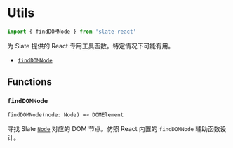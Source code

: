 
# Utils

```js
import { findDOMNode } from 'slate-react'
```

为 Slate 提供的 React 专用工具函数。特定情况下可能有用。

- [`findDOMNode`](#finddomnode)


## Functions

### `findDOMNode`
`findDOMNode(node: Node) => DOMElement`

寻找 Slate [`Node`](../slate/node.md) 对应的 DOM 节点。仿照 React 内置的 `findDOMNode` 辅助函数设计。
